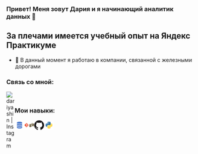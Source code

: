 ### Привет! Меня зовут Дария и я начинающий аналитик данных 👋

## За плечами имеется учебный опыт на Яндекс Практикуме
- 🔭 В данный момент я работаю в компании, связанной с железными дорогами

### Связь со мной:
[<img align="left" alt="dariyashin | Instagram" width="22px" src="https://cdn.jsdelivr.net/npm/simple-icons@v3/icons/instagram.svg" />][instagram]
<br />

### Мои навыки:
<img align="left" alt="SQL" width="26px" src="https://raw.githubusercontent.com/github/explore/80688e429a7d4ef2fca1e82350fe8e3517d3494d/topics/sql/sql.png" />
<img align="left" alt="Git" width="26px" src="https://raw.githubusercontent.com/github/explore/80688e429a7d4ef2fca1e82350fe8e3517d3494d/topics/git/git.png" />
<img align="left" alt="GitHub" width="26px" src="https://raw.githubusercontent.com/github/explore/78df643247d429f6cc873026c0622819ad797942/topics/github/github.png" />
<img align="left" alt="python" width="26px" src="https://raw.githubusercontent.com/github/explore/78df643247d429f6cc873026c0622819ad797942/topics/python/python.png" />


<br />
<br />

[instagram]: https://www.instagram.com/opa_oz/
